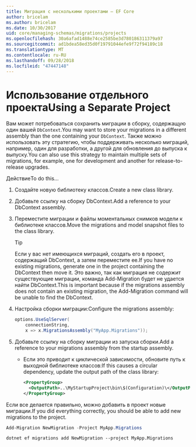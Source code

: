 ```yaml
---
title: Миграция с несколькими проектами — EF Core
author: bricelam
ms.author: bricelam
ms.date: 10/30/2017
uid: core/managing-schemas/migrations/projects
ms.openlocfilehash: 30a6afad1488e74ce2585be3d780186311379a97
ms.sourcegitcommit: ad1bdea58ed35d0f19791044efe9f72f94189c18
ms.translationtype: MT
ms.contentlocale: ru-RU
ms.lasthandoff: 09/28/2018
ms.locfileid: "47447148"
---
```

<a name="using-a-separate-project"></a><span data-ttu-id="5db3a-102">Использование отдельного проекта</span><span class="sxs-lookup"><span data-stu-id="5db3a-102">Using a Separate Project</span></span>
========================
<span data-ttu-id="5db3a-103">Вам может потребоваться сохранить миграции в сборку, содержащую один вашей `DbContext`.</span><span class="sxs-lookup"><span data-stu-id="5db3a-103">You may want to store your migrations in a different assembly than the one containing your `DbContext`.</span></span> <span data-ttu-id="5db3a-104">Также можно использовать эту стратегию, чтобы поддерживать несколько миграций, например, один для разработки, а другой для обновления до выпуска к выпуску.</span><span class="sxs-lookup"><span data-stu-id="5db3a-104">You can also use this strategy to maintain multiple sets of migrations, for example, one for development and another for release-to-release upgrades.</span></span>

<span data-ttu-id="5db3a-105">Действие</span><span class="sxs-lookup"><span data-stu-id="5db3a-105">To do this...</span></span>

1. <span data-ttu-id="5db3a-106">Создайте новую библиотеку классов.</span><span class="sxs-lookup"><span data-stu-id="5db3a-106">Create a new class library.</span></span>

2. <span data-ttu-id="5db3a-107">Добавьте ссылку на сборку DbContext.</span><span class="sxs-lookup"><span data-stu-id="5db3a-107">Add a reference to your DbContext assembly.</span></span>

3. <span data-ttu-id="5db3a-108">Переместите миграции и файлы моментальных снимков модели к библиотеке классов.</span><span class="sxs-lookup"><span data-stu-id="5db3a-108">Move the migrations and model snapshot files to the class library.</span></span>
   > [!TIP]
   > <span data-ttu-id="5db3a-109">Если у вас нет имеющихся миграций, создать его в проект, содержащий DbContext, а затем переместите ее.</span><span class="sxs-lookup"><span data-stu-id="5db3a-109">If you have no existing migrations, generate one in the project containing the DbContext then move it.</span></span> <span data-ttu-id="5db3a-110">Это важно, так как миграция не содержит существующие миграции, команда Add-Migration будет не удается найти DbContext.</span><span class="sxs-lookup"><span data-stu-id="5db3a-110">This is important because if the migrations assembly does not contain an existing migration, the Add-Migration command will be unable to find the DbContext.</span></span>

4. <span data-ttu-id="5db3a-111">Настройка сборки миграции:</span><span class="sxs-lookup"><span data-stu-id="5db3a-111">Configure the migrations assembly:</span></span>

   ``` csharp
   options.UseSqlServer(
       connectionString,
       x => x.MigrationsAssembly("MyApp.Migrations"));
   ```

5. <span data-ttu-id="5db3a-112">Добавьте ссылку на сборку миграции из запуска сборки.</span><span class="sxs-lookup"><span data-stu-id="5db3a-112">Add a reference to your migrations assembly from the startup assembly.</span></span>
   * <span data-ttu-id="5db3a-113">Если это приводит к циклической зависимости, обновите путь к выходной библиотеке классов:</span><span class="sxs-lookup"><span data-stu-id="5db3a-113">If this causes a circular dependency, update the output path of the class library:</span></span>

     ``` xml
     <PropertyGroup>
       <OutputPath>..\MyStartupProject\bin\$(Configuration)\</OutputPath>
     </PropertyGroup>
     ```

<span data-ttu-id="5db3a-114">Если все делается правильно, можно добавить в проект новые миграции.</span><span class="sxs-lookup"><span data-stu-id="5db3a-114">If you did everything correctly, you should be able to add new migrations to the project.</span></span>

``` powershell
Add-Migration NewMigration -Project MyApp.Migrations
```
``` Console
dotnet ef migrations add NewMigration --project MyApp.Migrations
```
